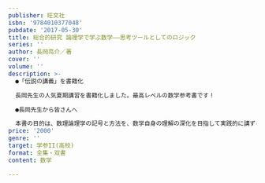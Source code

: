 ```yaml
---
publisher: 旺文社
isbn: '9784010377048'
pubdate: '2017-05-30'
title: 総合的研究 論理学で学ぶ数学――思考ツールとしてのロジック
series: ''
author: 長岡亮介／著
cover: ''
volume: ''
description: >-
  ●「伝説の講義」を書籍化

  長岡先生の人気夏期講習を書籍化しました。最高レベルの数学参考書です！

  ●長岡先生から皆さんへ

  本書の目的は、数理論理学の記号と方法を、数学自身の理解の深化を目指して実践的に講ずることである。扱う素材は、主として、多くの読者に親しみのある高校数学、あるいは大学入試の問題であり、これらを数理論理学の道具を使って理解しなおすことにより、すでに知っていると思っていた世界が違って見えてくる、という経験の――望むらくは驚愕と感動に満ちた――場を提供しようとするものである。最初は見なれぬ記号や従来からの知識と異なる発想にとまどいを感じるかもしれないが、その困難を克服して本書に述べられる方法と概念を自分のものにしたとき、新しい認識を獲得することの誇らしさと喜びを感じてもらえると思う。（序文より）
price: '2000'
genre: ''
target: 学参II(高校)
format: 全集・双書
content: 数学

---
```

